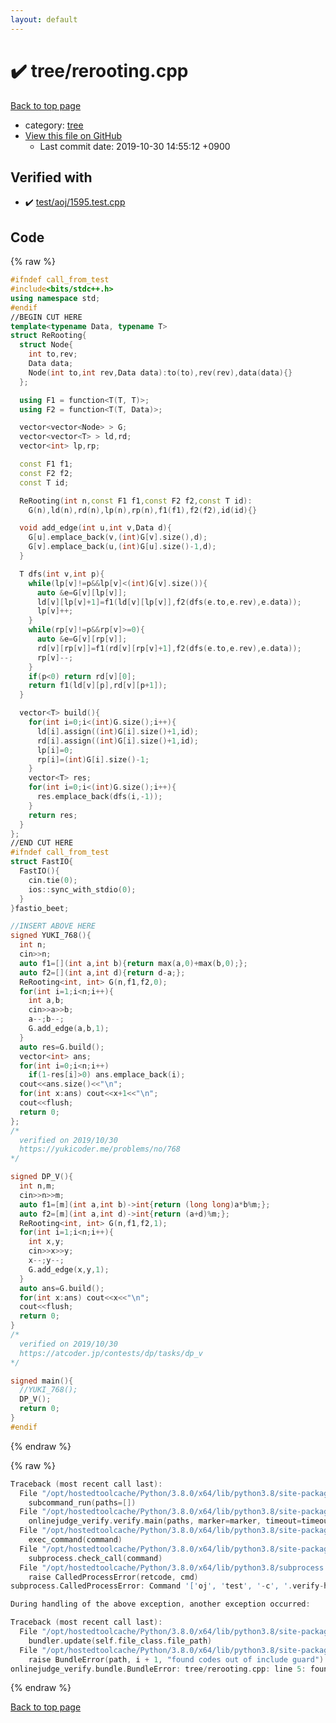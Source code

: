 ```yaml
---
layout: default
---
```


<!-- mathjax config similar to math.stackexchange -->
<script type="text/javascript" async
  src="https://cdnjs.cloudflare.com/ajax/libs/mathjax/2.7.5/MathJax.js?config=TeX-MML-AM_CHTML">
</script>
<script type="text/x-mathjax-config">
  MathJax.Hub.Config({
    TeX: { equationNumbers: { autoNumber: "AMS" }},
    tex2jax: {
      inlineMath: [ ['$','$'] ],
      processEscapes: true
    },
    "HTML-CSS": { matchFontHeight: false },
    displayAlign: "left",
    displayIndent: "2em"
  });
</script>

<script type="text/javascript" src="https://cdnjs.cloudflare.com/ajax/libs/jquery/3.4.1/jquery.min.js"></script>
<script src="https://cdn.jsdelivr.net/npm/jquery-balloon-js@1.1.2/jquery.balloon.min.js" integrity="sha256-ZEYs9VrgAeNuPvs15E39OsyOJaIkXEEt10fzxJ20+2I=" crossorigin="anonymous"></script>
<script type="text/javascript" src="../../assets/js/copy-button.js"></script>
<link rel="stylesheet" href="../../assets/css/copy-button.css" />


# :heavy_check_mark: tree/rerooting.cpp

<a href="../../index.html">Back to top page</a>

* category: <a href="../../index.html#c0af77cf8294ff93a5cdb2963ca9f038">tree</a>
* <a href="{{ site.github.repository_url }}/blob/master/tree/rerooting.cpp">View this file on GitHub</a>
    - Last commit date: 2019-10-30 14:55:12 +0900




## Verified with

* :heavy_check_mark: <a href="../../verify/test/aoj/1595.test.cpp.html">test/aoj/1595.test.cpp</a>


## Code

<a id="unbundled"></a>
{% raw %}
```cpp
#ifndef call_from_test
#include<bits/stdc++.h>
using namespace std;
#endif
//BEGIN CUT HERE
template<typename Data, typename T>
struct ReRooting{
  struct Node{
    int to,rev;
    Data data;
    Node(int to,int rev,Data data):to(to),rev(rev),data(data){}
  };

  using F1 = function<T(T, T)>;
  using F2 = function<T(T, Data)>;

  vector<vector<Node> > G;
  vector<vector<T> > ld,rd;
  vector<int> lp,rp;

  const F1 f1;
  const F2 f2;
  const T id;

  ReRooting(int n,const F1 f1,const F2 f2,const T id):
    G(n),ld(n),rd(n),lp(n),rp(n),f1(f1),f2(f2),id(id){}

  void add_edge(int u,int v,Data d){
    G[u].emplace_back(v,(int)G[v].size(),d);
    G[v].emplace_back(u,(int)G[u].size()-1,d);
  }

  T dfs(int v,int p){
    while(lp[v]!=p&&lp[v]<(int)G[v].size()){
      auto &e=G[v][lp[v]];
      ld[v][lp[v]+1]=f1(ld[v][lp[v]],f2(dfs(e.to,e.rev),e.data));
      lp[v]++;
    }
    while(rp[v]!=p&&rp[v]>=0){
      auto &e=G[v][rp[v]];
      rd[v][rp[v]]=f1(rd[v][rp[v]+1],f2(dfs(e.to,e.rev),e.data));
      rp[v]--;
    }
    if(p<0) return rd[v][0];
    return f1(ld[v][p],rd[v][p+1]);
  }

  vector<T> build(){
    for(int i=0;i<(int)G.size();i++){
      ld[i].assign((int)G[i].size()+1,id);
      rd[i].assign((int)G[i].size()+1,id);
      lp[i]=0;
      rp[i]=(int)G[i].size()-1;
    }
    vector<T> res;
    for(int i=0;i<(int)G.size();i++){
      res.emplace_back(dfs(i,-1));
    }
    return res;
  }
};
//END CUT HERE
#ifndef call_from_test
struct FastIO{
  FastIO(){
    cin.tie(0);
    ios::sync_with_stdio(0);
  }
}fastio_beet;

//INSERT ABOVE HERE
signed YUKI_768(){
  int n;
  cin>>n;
  auto f1=[](int a,int b){return max(a,0)+max(b,0);};
  auto f2=[](int a,int d){return d-a;};
  ReRooting<int, int> G(n,f1,f2,0);
  for(int i=1;i<n;i++){
    int a,b;
    cin>>a>>b;
    a--;b--;
    G.add_edge(a,b,1);
  }
  auto res=G.build();
  vector<int> ans;
  for(int i=0;i<n;i++)
    if(1-res[i]>0) ans.emplace_back(i);
  cout<<ans.size()<<"\n";
  for(int x:ans) cout<<x+1<<"\n";
  cout<<flush;
  return 0;
};
/*
  verified on 2019/10/30
  https://yukicoder.me/problems/no/768
*/

signed DP_V(){
  int n,m;
  cin>>n>>m;
  auto f1=[m](int a,int b)->int{return (long long)a*b%m;};
  auto f2=[m](int a,int d)->int{return (a+d)%m;};
  ReRooting<int, int> G(n,f1,f2,1);
  for(int i=1;i<n;i++){
    int x,y;
    cin>>x>>y;
    x--;y--;
    G.add_edge(x,y,1);
  }
  auto ans=G.build();
  for(int x:ans) cout<<x<<"\n";
  cout<<flush;
  return 0;
}
/*
  verified on 2019/10/30
  https://atcoder.jp/contests/dp/tasks/dp_v
*/

signed main(){
  //YUKI_768();
  DP_V();
  return 0;
}
#endif

```
{% endraw %}

<a id="bundled"></a>
{% raw %}
```cpp
Traceback (most recent call last):
  File "/opt/hostedtoolcache/Python/3.8.0/x64/lib/python3.8/site-packages/onlinejudge_verify/main.py", line 173, in main
    subcommand_run(paths=[])
  File "/opt/hostedtoolcache/Python/3.8.0/x64/lib/python3.8/site-packages/onlinejudge_verify/main.py", line 70, in subcommand_run
    onlinejudge_verify.verify.main(paths, marker=marker, timeout=timeout)
  File "/opt/hostedtoolcache/Python/3.8.0/x64/lib/python3.8/site-packages/onlinejudge_verify/verify.py", line 87, in main
    exec_command(command)
  File "/opt/hostedtoolcache/Python/3.8.0/x64/lib/python3.8/site-packages/onlinejudge_verify/verify.py", line 26, in exec_command
    subprocess.check_call(command)
  File "/opt/hostedtoolcache/Python/3.8.0/x64/lib/python3.8/subprocess.py", line 364, in check_call
    raise CalledProcessError(retcode, cmd)
subprocess.CalledProcessError: Command '['oj', 'test', '-c', '.verify-helper/cache/c36a49005ac83bc17634badc8dd1bcb9/a.out', '-d', '.verify-helper/cache/c36a49005ac83bc17634badc8dd1bcb9/test', '-e', '\'"1e-8"\'']' returned non-zero exit status 2.

During handling of the above exception, another exception occurred:

Traceback (most recent call last):
  File "/opt/hostedtoolcache/Python/3.8.0/x64/lib/python3.8/site-packages/onlinejudge_verify/docs.py", line 345, in write_contents
    bundler.update(self.file_class.file_path)
  File "/opt/hostedtoolcache/Python/3.8.0/x64/lib/python3.8/site-packages/onlinejudge_verify/bundle.py", line 125, in update
    raise BundleError(path, i + 1, "found codes out of include guard")
onlinejudge_verify.bundle.BundleError: tree/rerooting.cpp: line 5: found codes out of include guard

```
{% endraw %}

<a href="../../index.html">Back to top page</a>

